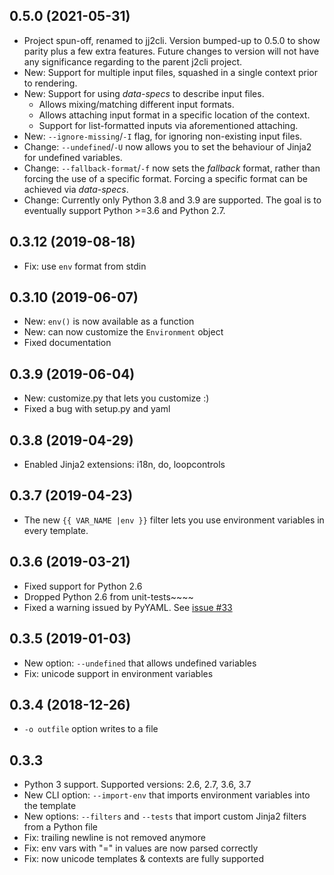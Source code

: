 ## 0.5.0 (2021-05-31)
* Project spun-off, renamed to jj2cli. Version bumped-up to 0.5.0 to
  show parity plus a few extra features. Future changes to version will
  not have any significance regarding to the parent j2cli project.
* New: Support for multiple input files, squashed in a single context prior
  to rendering.
* New: Support for using *data-specs* to describe input files.
  - Allows mixing/matching different input formats.
  - Allows attaching input format in a specific location of the context.
  - Support for list-formatted inputs via aforementioned attaching.
* New: `--ignore-missing`/`-I` flag, for ignoring  non-existing input files.
* Change: `--undefined`/`-U` now allows you to set the behaviour of Jinja2
  for undefined variables.
* Change: `--fallback-format`/`-f` now sets the *fallback* format, rather than
  forcing the use of a specific format. Forcing a specific format can be
  achieved via *data-specs*.
* Change: Currently only Python 3.8 and 3.9 are supported. The goal is to
  eventually support Python >=3.6 and Python 2.7.

## 0.3.12 (2019-08-18)
* Fix: use `env` format from stdin

## 0.3.10 (2019-06-07)
* New: `env()` is now available as a function
* New: can now customize the `Environment` object
* Fixed documentation

## 0.3.9 (2019-06-04)
* New: customize.py that lets you customize :)
* Fixed a bug with setup.py and yaml

## 0.3.8 (2019-04-29)
* Enabled Jinja2 extensions: i18n, do, loopcontrols

## 0.3.7 (2019-04-23)
* The new `{{ VAR_NAME |env }}` filter lets you use environment variables in every template.

## 0.3.6 (2019-03-21)
* Fixed support for Python 2.6
* Dropped Python 2.6 from unit-tests~~~~
* Fixed a warning issued by PyYAML. 
  See [issue #33](https://github.com/kolypto/j2cli/issues/33)

## 0.3.5 (2019-01-03)
* New option: `--undefined` that allows undefined variables
* Fix: unicode support in environment variables

## 0.3.4 (2018-12-26)
* `-o outfile` option writes to a file

## 0.3.3
* Python 3 support. 
  Supported versions: 2.6, 2.7, 3.6, 3.7
* New CLI option: `--import-env` that imports environment variables into the template
* New options: `--filters` and `--tests` that import custom Jinja2 filters from a Python file
* Fix: trailing newline is not removed anymore
* Fix: env vars with "=" in values are now parsed correctly
* Fix: now unicode templates & contexts are fully supported
